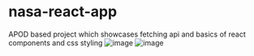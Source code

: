 # nasa-react-app
 APOD based project which showcases fetching api and basics of react components and css styling
![image](https://github.com/user-attachments/assets/f62037f4-10c7-4f07-882a-5e4e18473d8e)
![image](https://github.com/user-attachments/assets/ddd8fdc5-b2b1-4bd8-bf3a-b9cba31f1671)

